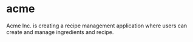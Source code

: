 # acme
Acme Inc. is creating a recipe management application where users can create and manage ingredients and recipe.
